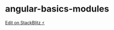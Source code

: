 # angular-basics-modules

[Edit on StackBlitz ⚡️](https://stackblitz.com/edit/angular-basics-modules)